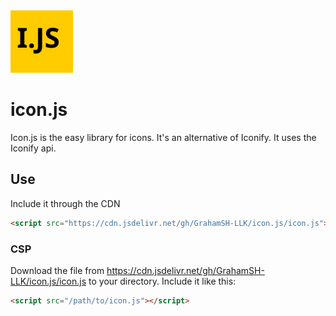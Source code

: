<img src="logo.svg" height="100px" width="100px"/>

# icon.js
Icon.js is the easy library for icons. It's an alternative of Iconify. It uses the Iconify api.

## Use
Include it through the CDN
```html
<script src="https://cdn.jsdelivr.net/gh/GrahamSH-LLK/icon.js/icon.js"></script>
```
### CSP
Download the file from https://cdn.jsdelivr.net/gh/GrahamSH-LLK/icon.js/icon.js to your directory.
Include it like this:
```html
<script src="/path/to/icon.js"></script>
```
